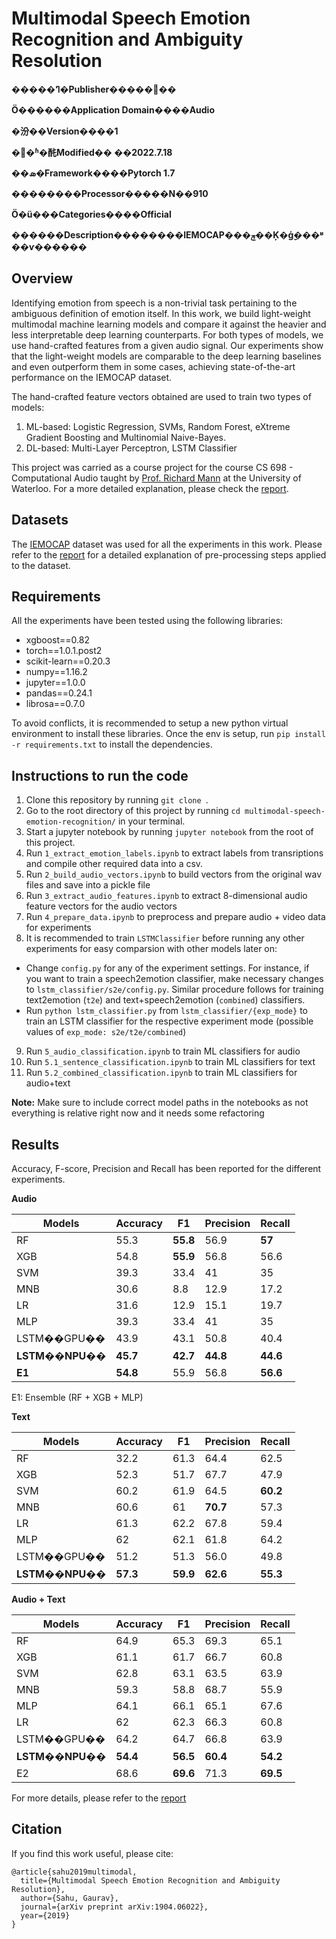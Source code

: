 # Multimodal Speech Emotion Recognition and Ambiguity Resolution

**�����ߣ�Publisher�������**

**Ӧ������Application Domain����Audio**

**�汾��Version����1**

**�޸�ʱ�䣨Modified�� ��2022.7.18**

**��ܣ�Framework����Pytorch 1.7**

**��������Processor�����N��910**

**Ӧ�ü���Categories����Official**

**������Description��������IEMOCAP���ݼ��Ķ�ģ̬���ʶ��ѵ������**

## Overview
Identifying emotion from speech is a non-trivial task pertaining to the ambiguous definition of emotion itself. In this work, we build light-weight multimodal machine learning models and compare it against the heavier and less interpretable deep learning counterparts. For both types of models, we use hand-crafted features from a given audio signal. Our experiments show that the light-weight models are comparable to the deep learning baselines and even outperform them in some cases, achieving state-of-the-art performance on the IEMOCAP dataset.

The hand-crafted feature vectors obtained are used to train two types of models:

1. ML-based: Logistic Regression, SVMs, Random Forest, eXtreme Gradient Boosting and Multinomial Naive-Bayes.
2. DL-based: Multi-Layer Perceptron, LSTM Classifier

This project was carried as a course project for the course CS 698 - Computational Audio taught by [Prof. Richard Mann](https://cs.uwaterloo.ca/~mannr/) at the University of Waterloo. For a more detailed explanation, please check the [report](https://arxiv.org/abs/1904.06022).

## Datasets
The [IEMOCAP](https://link.springer.com/content/pdf/10.1007%2Fs10579-008-9076-6.pdf) dataset was used for all the experiments in this work. Please refer to the [report](https://arxiv.org/abs/1904.06022) for a detailed explanation of pre-processing steps applied to the dataset.

## Requirements
All the experiments have been tested using the following libraries:
- xgboost==0.82
- torch==1.0.1.post2
- scikit-learn==0.20.3
- numpy==1.16.2
- jupyter==1.0.0
- pandas==0.24.1
- librosa==0.7.0

To avoid conflicts, it is recommended to setup a new python virtual environment to install these libraries. Once the env is setup, run `pip install -r requirements.txt` to install the dependencies.

## Instructions to run the code
1. Clone this repository by running `git clone `.
2. Go to the root directory of this project by running `cd multimodal-speech-emotion-recognition/` in your terminal.
3. Start a jupyter notebook by running `jupyter notebook` from the root of this project.
4. Run `1_extract_emotion_labels.ipynb` to extract labels from transriptions and compile other required data into a csv.
5. Run `2_build_audio_vectors.ipynb` to build vectors from the original wav files and save into a pickle file
6. Run `3_extract_audio_features.ipynb` to extract 8-dimensional audio feature vectors for the audio vectors
7. Run `4_prepare_data.ipynb` to preprocess and prepare audio + video data for experiments
8. It is recommended to train `LSTMClassifier` before running any other experiments for easy comparsion with other models later on:
  - Change `config.py` for any of the experiment settings. For instance, if you want to train a speech2emotion classifier, make necessary changes to `lstm_classifier/s2e/config.py`. Similar procedure follows for training text2emotion (`t2e`) and text+speech2emotion (`combined`) classifiers.
  - Run `python lstm_classifier.py` from `lstm_classifier/{exp_mode}` to train an LSTM classifier for the respective experiment mode (possible values of `exp_mode: s2e/t2e/combined`)
9. Run `5_audio_classification.ipynb` to train ML classifiers for audio
10. Run `5.1_sentence_classification.ipynb` to train ML classifiers for text
11. Run `5.2_combined_classification.ipynb` to train ML classifiers for audio+text

**Note:** Make sure to include correct model paths in the notebooks as not everything is relative right now and it needs some refactoring

## Results
Accuracy, F-score, Precision and Recall has been reported for the different experiments.

**Audio**

Models | Accuracy | F1 | Precision | Recall
---|---|---|---|---
RF | 55.3 | **55.8** | 56.9 | **57**
XGB | 54.8 | **55.9** | 56.8 | 56.6
SVM | 39.3 | 33.4 | 41 | 35
MNB | 30.6 | 8.8 | 12.9 | 17.2
LR | 31.6 | 12.9 | 15.1 | 19.7
MLP | 39.3 | 33.4 | 41 | 35
LSTM��GPU�� | 43.9 | 43.1 | 50.8 | 40.4
**LSTM��NPU��** | **45.7** | **42.7** | **44.8** | **44.6**
**E1** | **54.8** | 55.9 | 56.8 | **56.6**

E1: Ensemble (RF + XGB + MLP)

**Text**

Models | Accuracy | F1 | Precision | Recall
---|---|---|---|---
RF | 32.2 | 61.3 | 64.4 | 62.5
XGB | 52.3 | 51.7 | 67.7 | 47.9
SVM | 60.2 | 61.9 | 64.5 | **60.2**
MNB | 60.6 | 61 | **70.7** | 57.3
LR | 61.3 | 62.2 | 67.8 | 59.4
MLP | 62 | 62.1 | 61.8 | 64.2
LSTM��GPU�� | 51.2 | 51.3 | 56.0 | 49.8
**LSTM��NPU��** | **57.3** | **59.9** | **62.6** | **55.3**


**Audio + Text**

Models | Accuracy | F1 | Precision | Recall
---|---|---|---|---
RF | 64.9 | 65.3 | 69.3 | 65.1
XGB | 61.1 | 61.7 | 66.7 | 60.8
SVM | 62.8 | 63.1 | 63.5 | 63.9
MNB | 59.3 | 58.8 | 68.7 | 55.9
MLP | 64.1 | 66.1 | 65.1 | 67.6
LR | 62 | 62.3 | 66.3 | 60.8
LSTM��GPU�� | 64.2 | 64.7 | 66.8 | 63.9
**LSTM��NPU��** | **54.4** | **56.5** | **60.4** | **54.2**
E2 | 68.6 | **69.6** | 71.3 | **69.5**

For more details, please refer to the [report](https://arxiv.org/abs/1904.06022)

## Citation
If you find this work useful, please cite:

```
@article{sahu2019multimodal,
  title={Multimodal Speech Emotion Recognition and Ambiguity Resolution},
  author={Sahu, Gaurav},
  journal={arXiv preprint arXiv:1904.06022},
  year={2019}
}
```
